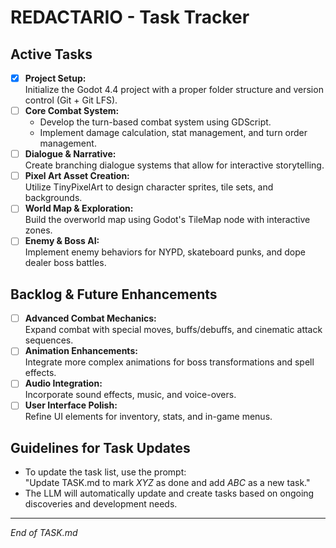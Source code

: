 # REDACTARIO - Task Tracker

## Active Tasks
- [x] **Project Setup:**  
  Initialize the Godot 4.4 project with a proper folder structure and version control (Git + Git LFS).
- [ ] **Core Combat System:**  
  - Develop the turn-based combat system using GDScript.
  - Implement damage calculation, stat management, and turn order management.
- [ ] **Dialogue & Narrative:**  
  Create branching dialogue systems that allow for interactive storytelling.
- [ ] **Pixel Art Asset Creation:**  
  Utilize TinyPixelArt to design character sprites, tile sets, and backgrounds.
- [ ] **World Map & Exploration:**  
  Build the overworld map using Godot's TileMap node with interactive zones.
- [ ] **Enemy & Boss AI:**  
  Implement enemy behaviors for NYPD, skateboard punks, and dope dealer boss battles.

## Backlog & Future Enhancements
- [ ] **Advanced Combat Mechanics:**  
  Expand combat with special moves, buffs/debuffs, and cinematic attack sequences.
- [ ] **Animation Enhancements:**  
  Integrate more complex animations for boss transformations and spell effects.
- [ ] **Audio Integration:**  
  Incorporate sound effects, music, and voice-overs.
- [ ] **User Interface Polish:**  
  Refine UI elements for inventory, stats, and in-game menus.

## Guidelines for Task Updates
- To update the task list, use the prompt:  
  "Update TASK.md to mark *XYZ* as done and add *ABC* as a new task."
- The LLM will automatically update and create tasks based on ongoing discoveries and development needs.

---

*End of TASK.md*
